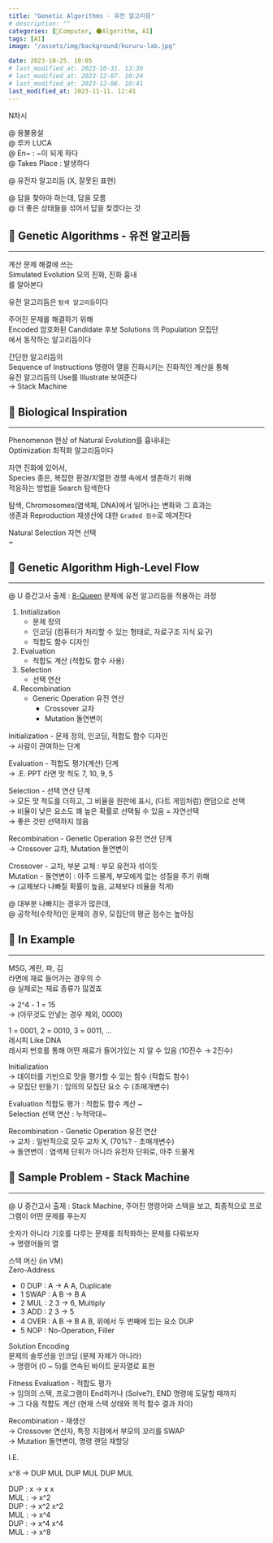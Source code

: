 ```yaml
---
title: "Genetic Algorithms - 유전 알고리듬"
# description: ""
categories: [💫Computer, 🌑Algorithm, AI]
tags: [AI]
image: "/assets/img/background/kururu-lab.jpg"

date: 2023-10-25. 10:05
# last_modified_at: 2023-10-31. 13:30
# last_modified_at: 2023-12-07. 10:24
# last_modified_at: 2023-12-08. 10:41
last_modified_at: 2023-11-11. 12:41
---
```


N차시  

@ 용불용설  
@ 루카 LUCA  
@ En~ : ~이 되게 하다  
@ Takes Place : 발생하다  

@ 유전자 알고리듬 (X, 잘못된 표현)  

@ 답을 찾아야 하는데, 답을 모름  
@ 더 좋은 상태들을 섞어서 답을 찾겠다는 것  

## 💫 Genetic Algorithms - 유전 알고리듬

---

계산 문제 해결에 쓰는  
Simulated Evolution 모의 진화, 진화 흉내  
를 알아본다  

유전 알고리듬은 `탐색 알고리듬`이다  

주어진 문제를 해결하기 위해  
Encoded 암호화된 Candidate 후보 Solutions 의 Population 모집단  
에서 동작하는 알고리듬이다  

간단한 알고리듬의  
Sequence of Instructions 명령어 열을 진화시키는 진화적인 계산을 통해  
유전 알고리듬의 Use를 Illustrate 보여준다  
→ Stack Machine  

## 💫 Biological Inspiration

---

Phenomenon 현상 of Natural Evolution를 흉내내는  
Optimization 최적화 알고리듬이다  

자연 진화에 있어서,  
Species 종은, 복잡한 환경/치열한 경쟁 속에서 생존하기 위해  
적응하는 방법을 Search 탐색한다  

탐색, Chromosomes(염색체, DNA)에서 일어나는 변화와 그 효과는  
생존과 Reproduction 재생산에 대한 `Graded 점수`로 매겨진다  

Natural Selection 자연 선택  
~  

## 💫 Genetic Algorithm High-Level Flow

---

@ U 중간고사 출제 : [8-Queen](/posts/n-queen/) 문제에 유전 알고리듬을 적용하는 과정  

1. Initialization
   - 문제 정의
   - 인코딩 (컴퓨터가 처리할 수 있는 형태로, 자료구조 지식 요구)
   - 적합도 함수 디자인
2. Evaluation
   - 적합도 계산 (적합도 함수 사용)
3. Selection
   - 선택 연산
4. Recombination
   - Generic Operation 유전 연산
     - Crossover 교차
     - Mutation 돌연변이

Initialization - 문제 정의, 인코딩, 적합도 함수 디자인  
→ 사람이 관여하는 단계  

Evaluation - 적합도 평가(계산) 단계  
→ .E. PPT 라면 맛 척도 7, 10, 9, 5  

Selection - 선택 연산 단계  
→ 모든 맛 척도를 더하고, 그 비율을 원판에 표시, (다트 게임처럼) 랜덤으로 선택  
→ 비율이 낮은 요소도 꽤 높은 확률로 선택될 수 있음 = 자연선택  
→ 좋은 것만 선택하지 않음  

Recombination - Genetic Operation 유전 연산 단계  
→ Crossover 교차, Mutation 돌연변이  

Crossover - 교차, 부분 교체 : 부모 유전자 섞이듯  
Mutation - 돌연변이 : 아주 드물게, 부모에게 없는 성질을 주기 위해  
→ (교체보다 나빠질 확률이 높음, 교체보다 비율을 적게)  

@ 대부분 나빠지는 경우가 많은데,  
@ 공학적(수학적)인 문제의 경우, 모집단의 평균 점수는 높아짐  

## 💫 In Example

---

MSG, 계란, 파, 김  
라면에 재료 들어가는 경우의 수  
@ 실제로는 재료 종류가 많겠죠  

→ 2^4 - 1 = 15  
→ (아무것도 안넣는 경우 제외, 0000)  

1 = 0001, 2 = 0010, 3 = 0011, ...  
레시피 Like DNA  
레시피 번호를 통해 어떤 재료가 들어가있는 지 알 수 있음 (10진수 → 2진수)  

Initialization  
→ 데이터를 기반으로 맛을 평가할 수 있는 함수 (적합도 함수)  
→ 모집단 만들기 : 임의의 모집단 요소 수 (초매개변수)  

Evaluation 적합도 평가 : 적합도 함수 계산 ~  
Selection 선택 연산 : 누적막대~  

Recombination - Genetic Operation 유전 연산  
→ 교차 : 일반적으로 모두 교차 X, (70%? - 초매개변수)  
→ 돌연변이 : 염색체 단위가 아니라 유전자 단위로, 아주 드물게  

## 💫 Sample Problem - Stack Machine

---

@ U 중간고사 출제 : Stack Machine, 주어진 명령어와 스택을 보고, 최종적으로 프로그램이 어떤 문제를 푸는지  

숫자가 아니라 기호를 다루는 문제를 최적화하는 문제를 다뤄보자  
→ 명령어들의 열  

스택 머신 (in VM)  
Zero-Address  

- 0 DUP : A → A A, Duplicate
- 1 SWAP : A B → B A
- 2 MUL : 2 3 → 6, Multiply
- 3 ADD : 2 3 → 5
- 4 OVER : A B → B A B, 위에서 두 번째에 있는 요소 DUP
- 5 NOP : No-Operation, Filler

Solution Encoding  
문제의 솔루션을 인코딩 (문제 자체가 아니라)  
→ 명령어 (0 ~ 5)를 연속된 바이트 문자열로 표현  

Fitness Evaluation - 적합도 평가  
→ 임의의 스택, 프로그램이 End하거나 (Solve?), END 명령에 도달할 때까지  
→ 그 다음 적합도 계산 (현재 스택 상태와 목적 함수 결과 차이)  

Recombination - 재생산  
→ Crossover 연산자, 특정 지점에서 부모의 꼬리를 SWAP  
→ Mutation 돌연변이, 명령 랜덤 재할당  

I.E.  

x^8 → DUP MUL DUP MUL DUP MUL  

DUP : x → x x  
MUL : → x^2  
DUP : → x^2 x^2  
MUL : → x^4  
DUP : → x^4 x^4  
MUL : → x^8  

